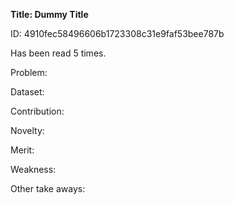 **Title: Dummy Title**

ID: 4910fec58496606b1723308c31e9faf53bee787b

Has been read 5 times.

Problem:  

Dataset: 

Contribution:

Novelty:

Merit: 

Weakness: 

Other take aways:

